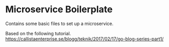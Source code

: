 # Microservice Boilerplate

Contains some basic files to set up a microservice. 

Based on the following tutorial.
https://callistaenterprise.se/blogg/teknik/2017/02/17/go-blog-series-part1/
